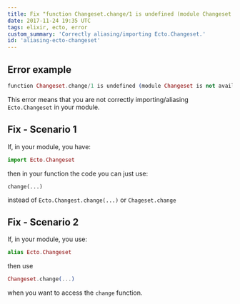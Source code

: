 ```yaml
---
title: Fix "function Changeset.change/1 is undefined (module Changeset is not available)"
date: 2017-11-24 19:35 UTC
tags: elixir, ecto, error
custom_summary: 'Correctly aliasing/importing Ecto.Changeset.'
id: 'aliasing-ecto-changeset'
---
```


## Error example

```elixir
function Changeset.change/1 is undefined (module Changeset is not available)
```

This error means that you are not correctly importing/aliasing `Ecto.Changeset` in your module.

## Fix - Scenario 1
If, in your module, you have:

```elixir
import Ecto.Changeset
```

then in your function the code you can just use:

```
change(...)
```

instead of `Ecto.Changest.change(...)` or `Chageset.change`

## Fix - Scenario 2
If, in your module, you use:

```elixir
alias Ecto.Changeset
```

then use

```elixir
Changeset.change(...)
```

when you want to access the `change` function.
